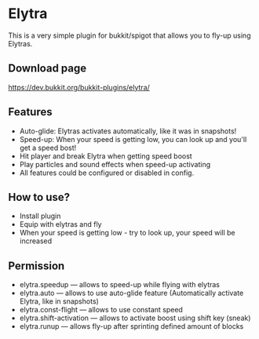 # Elytra
This is a very simple plugin for bukkit/spigot that allows you to fly-up using Elytras.

## Download page
https://dev.bukkit.org/bukkit-plugins/elytra/

## Features
* Auto-glide: Elytras activates automatically, like it was in snapshots!
* Speed-up: When your speed is getting low, you can look up and you'll get a speed bost!
* Hit player and break Elytra when getting speed boost
* Play particles and sound effects when speed-up activating
* All features could be configured or disabled in config. 

## How to use?
* Install plugin
* Equip with elytras and fly
* When your speed is getting low - try to look up, your speed will be increased 

## Permission
* elytra.speedup — allows to speed-up while flying with elytras
* elytra.auto — allows to use auto-glide feature (Automatically activate Elytra, like in snapshots)
* elytra.const-flight — allows to use constant speed
* elytra.shift-activation — allows to activate boost using shift key (sneak)
* elytra.runup — allows fly-up after sprinting defined amount of blocks 
